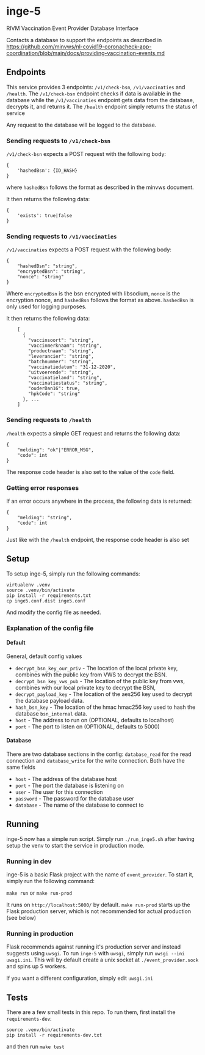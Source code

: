 # inge-5
RIVM Vaccination Event Provider Database Interface

Contacts a database to support the endpoints as described in https://github.com/minvws/nl-covid19-coronacheck-app-coordination/blob/main/docs/providing-vaccination-events.md

## Endpoints

This service provides 3 endpoints: `/v1/check-bsn`, `/v1/vaccinaties` and `/health`. The `/v1/check-bsn` endpoint checks if data is available in the database
while the `/v1/vaccinaties` endpoint gets data from the database, decrypts it, and returns it. The `/health` endpoint simply returns the status of service

Any request to the database will be logged to the database.

### Sending requests to `/v1/check-bsn`
`/v1/check-bsn` expects a POST request with the following body:

```
{
	'hashedBsn': {ID_HASH}
}
```
where `hashedBsn` follows the format as described in the minvws document.

It then returns the following data:

```
{
	'exists': true|false
}
```

### Sending requests to `/v1/vaccinaties`
`/v1/vaccinaties` expects a POST request with the following body:
```
{
	"hashedBsn": "string",
	"encryptedBsn": "string",
	"nonce": "string"
}
```
Where `encryptedBsn` is the bsn encrypted with libsodium, `nonce` is the encryption nonce, and `hashedBsn` follows the format as above. `hashedBsn` is only used for logging purposes.

It then returns the following data:

```
	[
	  {
	    "vaccinsoort": "string",
	    "vaccinmerknaam": "string",
	    "productnaam": "string",
	    "leverancier": "string",
	    "batchnummer": "string",
	    "vaccinatiedatum": "31-12-2020",
	    "uitvoerende": "string",
	    "vaccinatieland": "string",
	    "vaccinatiestatus": "string",
	    "ouderDan16": true,
	    "hpkCode": "string"
	  }, ...
	]
```

### Sending requests to `/health`
`/health` expects a simple GET request and returns the following data:

```
{
	"melding": "ok"|"ERROR_MSG",
	"code": int
}
```

The response code header is also set to the value of the `code` field.


### Getting error responses
If an error occurs anywhere in the process, the following data is returned:

```
{
	"melding": "string",
	"code": int
}
```

Just like with the `/health` endpoint, the response code header is also set

## Setup

To setup inge-5, simply run the following commands:

```
virtualenv .venv
source .venv/bin/activate
pip install -r requirements.txt
cp inge5.conf.dist inge5.conf
```

And modify the config file as needed.

### Explanation of the config file

#### Default
General, default config values

* `decrypt_bsn_key_our_priv` - The location of the local private key, combines with the public key from VWS to decrypt the BSN.
* `decrypt_bsn_key_vws_pub` - The location of the public key from vws, combines with our local private key to decrypt the BSN,
* `decrypt_payload_key` - The location of the aes256 key used to decrypt the database payload data.
* `hash_bsn_key` - The location of the hmac hmac256 key used to hash the database `bsn_internal` data. 
* `host` - The address to run on (OPTIONAL, defaults to localhost)
* `port` - The port to listen on (OPTIONAL, defaults to 5000)

#### Database
There are two database sections in the config: `database_read` for the read connection and `database_write` for the write connection. Both have the same fields

* `host` - The address of the database host
* `port` - The port the database is listening on
* `user` - The user for this connection
* `password` - The password for the database user
* `database` - The name of the database to connect to

## Running

inge-5 now has a simple run script. Simply run `./run_inge5.sh` after having setup the venv to start the service
in production mode.

### Running in dev

inge-5 is a basic Flask project with the name of `event_provider`. To start it, simply run the following command:

`make run` or `make run-prod`

It runs on `http://localhost:5000/` by default. `make run-prod` starts up the Flask production server, which is not recommended
for actual production (see below)

### Running in production

Flask recommends against running it's production server and instead suggests using `uwsgi`. To run `inge-5` with `uwsgi`,
simply run `uwsgi --ini uwsgi.ini`. This will by default create a unix socket at `./event_provider.sock` and spins up 5 workers.

If you want a different configuration, simply edit `uwsgi.ini`

## Tests

There are a few small tests in this repo. To run them, first install the `requirements-dev`:

```
source .venv/bin/activate
pip install -r requirements-dev.txt
```

and then run `make test`
